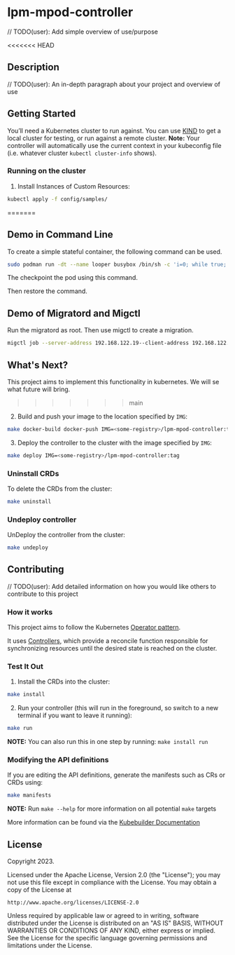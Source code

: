 # lpm-mpod-controller
// TODO(user): Add simple overview of use/purpose

<<<<<<< HEAD
## Description
// TODO(user): An in-depth paragraph about your project and overview of use

## Getting Started
You’ll need a Kubernetes cluster to run against. You can use [KIND](https://sigs.k8s.io/kind) to get a local cluster for testing, or run against a remote cluster.
**Note:** Your controller will automatically use the current context in your kubeconfig file (i.e. whatever cluster `kubectl cluster-info` shows).

### Running on the cluster
1. Install Instances of Custom Resources:

```sh
kubectl apply -f config/samples/
```
=======
## Demo in Command Line

To create a simple stateful container, the following command can be used. 


```bash
sudo podman run -dt --name looper busybox /bin/sh -c 'i=0; while true; do echo $i; i=$(expr $i + 1); sleep 1; done'
```
<!-- sudo podman logs -l -->

The checkpoint the pod using this command.

<!-- ```bash
sudo podman container checkpoint -l --export=/tmp/checkpoint.tar.gz
``` -->

<!-- scp /tmp/chkpt.tar.gz <destination-host>:/tmp -->

Then restore the command.

<!-- ```bash
sudo podman container restore --import=/tmp/checkpoint.tar.gz
``` -->

## Demo of Migratord and Migctl

Run the migratord as root. Then use migctl to create a migration.

```bash
migctl job --server-address 192.168.122.19--client-address 192.168.122.92 looper
```



<!-- ```bash -->

<!-- # docker run -id --name test centos /bin/sh 'i=0; while true; do echo $i; i=$(expr $i + 1); sleep 1; done' -->


<!-- # docker run --security-opt=seccomp:unconfined --name cr -d ubuntu /bin/sh -c 'i=0; while true; do echo $i; i=$(expr $i + 1); sleep 1; done' -->
<!-- ``` -->

<!-- Normally a checkpoint can be created via the command `docker checkpoint create cr cr-checkpoint`. -->


<!-- 'docker start --checkpoint cr-checkpoint cr' -->

<!-- ## How to Test?

You can use `./hack/build` script to build both of the `migratord` daemon and `migctl` utility. 

To test the program in minikube, you just need to use `./hack/start-minikube.sh`. This script will setup the minikube with 2 nodes and enable docker experimental mode. Then you need to copy the executables and run them with respected commands.

## Demo!
After you create the minikube cluster using the script you can use install scripts to install the `migctl` and `migratord` programs.

```bash
    # Use this script to build and install migctl
    ./hack/install-migctl.sh

    # Use this script to build and install migratword
    ./hack/install-migratord.sh
```

Then see the containers and images

```bash
    # See the docker containers
    minikube ssh -p mentor -n mentor docker ps

    # See the socker images
    minikube ssh -p mentor -n mentor docker images
```

Now create a container.

```bash
    minikube ssh -p mentor -n mentor -- "docker run -itd -ePORT=54321 -p 54321:54321 drosenbauer/docker-counter:latest"
```

Now, we create the migration.

```bash
    migctl job --address-client $( minikube ip -p mentor -n mentor ) --address-server $( minikube ip -p mentor -n mentor-m02 ) --port-client 4545 --port-server 4545 --key $( minikube ssh-key -p mentor -n mentor-m02 ) container_id
```

This command will create a migration job and invoke the migratord. You can watch the migration with the following command.

```bash
    watch -n 1 migctl get --address-client $( minikube ip -p mentor -n mentor ) --address-server $( minikube ip -p mentor -n mentor-m02 ) --port-client 4545 --port-server 4545 migration_id
``` -->

## What's Next?

This project aims to implement this functionality in kubernetes. We will se what future will bring.
>>>>>>> main

2. Build and push your image to the location specified by `IMG`:

```sh
make docker-build docker-push IMG=<some-registry>/lpm-mpod-controller:tag
```

3. Deploy the controller to the cluster with the image specified by `IMG`:

```sh
make deploy IMG=<some-registry>/lpm-mpod-controller:tag
```

### Uninstall CRDs
To delete the CRDs from the cluster:

```sh
make uninstall
```

### Undeploy controller
UnDeploy the controller from the cluster:

```sh
make undeploy
```

## Contributing
// TODO(user): Add detailed information on how you would like others to contribute to this project

### How it works
This project aims to follow the Kubernetes [Operator pattern](https://kubernetes.io/docs/concepts/extend-kubernetes/operator/).

It uses [Controllers](https://kubernetes.io/docs/concepts/architecture/controller/),
which provide a reconcile function responsible for synchronizing resources until the desired state is reached on the cluster.

### Test It Out
1. Install the CRDs into the cluster:

```sh
make install
```

2. Run your controller (this will run in the foreground, so switch to a new terminal if you want to leave it running):

```sh
make run
```

**NOTE:** You can also run this in one step by running: `make install run`

### Modifying the API definitions
If you are editing the API definitions, generate the manifests such as CRs or CRDs using:

```sh
make manifests
```

**NOTE:** Run `make --help` for more information on all potential `make` targets

More information can be found via the [Kubebuilder Documentation](https://book.kubebuilder.io/introduction.html)

## License

Copyright 2023.

Licensed under the Apache License, Version 2.0 (the "License");
you may not use this file except in compliance with the License.
You may obtain a copy of the License at

    http://www.apache.org/licenses/LICENSE-2.0

Unless required by applicable law or agreed to in writing, software
distributed under the License is distributed on an "AS IS" BASIS,
WITHOUT WARRANTIES OR CONDITIONS OF ANY KIND, either express or implied.
See the License for the specific language governing permissions and
limitations under the License.

